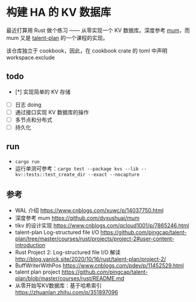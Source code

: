 # 构建 HA 的 KV 数据库
最近打算用 Rust 做个练习 —— 从零实现一个 KV 数据库。深度参考 [mum](https://github.com/dyxushuai/mum)，而 mum 又是 [talent-plan](https://github.com/pingcap/talent-plan/blob/master/courses/dss/raft/README.md) 的一个课程的实现。

该仓库独立于 cookbook，因此，在 cookbook crate 的 toml 中声明 workspace.exclude

## todo
* [*] 实现简单的 KV 存储
* [ ] 日志  doing
* [ ] 通过接口实现 KV 数据库的操作
* [ ] 多节点和分布式
* [ ] 持久化

## run
* `cargo run`
* 运行单测可参考：`cargo test --package kvs --lib -- kv::tests::test_create_dir --exact --nocapture`

## 参考
* WAL 介绍 https://www.cnblogs.com/xuwc/p/14037750.html
* 深度参考 mum https://github.com/dyxushuai/mum
* tikv 的设计实现 https://www.cnblogs.com/qcloud1001/p/7865246.html
* talent-plan Log-structured file I/O https://github.com/pingcap/talent-plan/tree/master/courses/rust/projects/project-2#user-content-introduction
* Rust Project 2: Log-structured file I/O 解读 http://blog.yanick.site/2020/10/16/rust/talent-plan/project-2/
* BuffWriterWithPos https://www.cnblogs.com/pdev/p/11452529.html
* talent plan project https://github.com/pingcap/talent-plan/blob/master/courses/rust/README.md
* 从零开始写KV数据库：基于哈希索引 https://zhuanlan.zhihu.com/p/351897096

